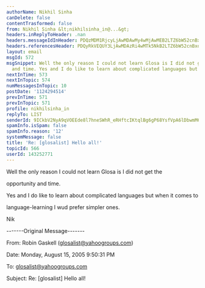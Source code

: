 ```yaml
---
authorName: Nikhil Sinha
canDelete: false
contentTrasformed: false
from: Nikhil Sinha &lt;nikhilsinha_in@...&gt;
headers.inReplyToHeader: .nan
headers.messageIdInHeader: PDQzMDM1RjcyLjAwMDAwMy4wMjAwMEB2LTZ6bW52cnBxdzJjYnk+
headers.referencesHeader: PDQyRkVEQUY3LjAwMDAzRi4wMTk5NkB2LTZ6bW52cnBxdzJjYnk+
layout: email
msgId: 572
msgSnippet: Well the only reason I could not learn Glosa is I did not get the opportunity
  and time. Yes and I do like to learn about complicated languages but when it
nextInTime: 573
nextInTopic: 574
numMessagesInTopic: 10
postDate: '1124294514'
prevInTime: 571
prevInTopic: 571
profile: nikhilsinha_in
replyTo: LIST
senderId: 9ICkbV2NyA9qVOEEde8l7hneSWhR_eRHftcIKtqlBg6gP68YsfVpA6lDbwmM6-ozJQmmx6UeGBFWU_paZLpXg45iYi1pq2jJIJgC_2ckSDE
spamInfo.isSpam: false
spamInfo.reason: '12'
systemMessage: false
title: 'Re: [glosalist] Hello all!'
topicId: 566
userId: 143252771
---
```


Well the only reason I could not learn Glosa is I did not get the

opportunity and time.



Yes and I do like to learn about complicated languages but when it comes to

language-learning I wud prefer simpler ones.



Nik



-------Original Message-------



From: Robin Gaskell (glosalist@yahoogroups.com)

Date: Monday, August 15, 2005 9:50:31 PM

To: glosalist@yahoogroups.com

Subject: Re: [glosalist] Hello all!



<message removed>

